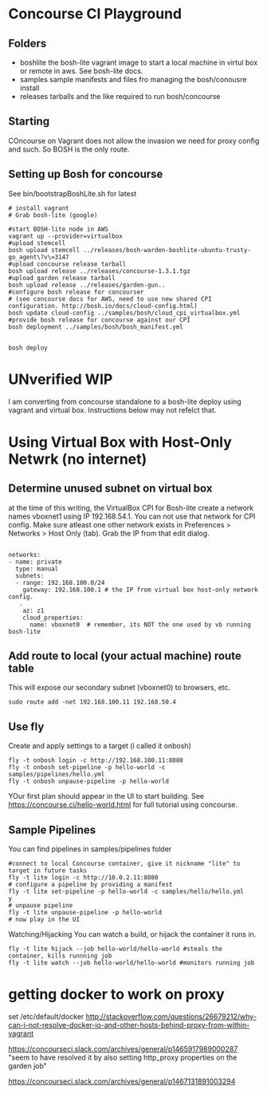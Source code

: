 # Concourse CI Playground

## Folders
- boshlite
  the bosh-lite vagrant image to start a local machine in virtul box or remote in aws. See bosh-lite docs.
- samples
  sample manifests and files fro managing the bosh/conousre install
- releases
  tarballs and the like required to run bosh/concourse

## Starting
COncourse on Vagrant does not allow the invasion we need for proxy config and such.  So BOSH is the only route.




## Setting up Bosh for concourse
See bin/bootstrapBoshLite.sh for latest
```
# install vagrant
# Grab bosh-lite (google)

#start BOSH-lite node in AWS
vagrant up --provider=virtualbox
#upload stemcell
bosh upload stemcell ../releases/bosh-warden-boshlite-ubuntu-trusty-go_agent\?v\=3147 
#upload concourse release tarball
bosh upload release ../releases/concourse-1.3.1.tgz
#upload garden release tarball
bosh upload release ../releases/garden-gun..
#configure bosh release for concourser
# (see concourse docs for AWS, need to use new shared CPI configuration. http://bosh.io/docs/cloud-config.html)
bosh update cloud-config ../samples/bosh/cloud_cpi_virtualbox.yml 
#provide bosh release for concourse against our CPI
bosh deployment ../samples/bosh/bosh_manifest.yml 


bosh deploy 
```



# UNverified WIP
I am converting from concourse standalone to a bosh-lite deploy using vagrant and virtual box. Instructions below may not refelct that.

# Using Virtual Box with Host-Only Netwrk (no internet)
## Determine unused subnet on virtual box
at the time of this writing, the VirtualBox CPI for Bosh-lite create a network names vboxnet1 using IP 192.168.54.1.    You can not use that network for CPI config.  Make sure atleast one other network exists in Preferences > Networks > Host Only (tab).   Grab the IP from that edit dialog.

```

networks:
- name: private
  type: manual
  subnets:
  - range: 192.168.100.0/24
    gateway: 192.168.100.1 # the IP from virtual box host-only network config. 
   .
    az: z1
    cloud_properties:
      name: vboxnet0  # remember, its NOT the one used by vb running bosh-lite
```


## Add route to local (your actual machine) route table
This will expose our secondary subnet (vboxnet0) to browsers, etc.
```
sudo route add -net 192.168.100.11 192.168.50.4
```


## Use fly
Create and apply settings to a target (i called it onbosh)
```
fly -t onbosh login -c http://192.168.100.11:8080
fly -t onbosh set-pipeline -p hello-world -c samples/pipelines/hello.yml 
fly -t onbosh unpause-pipeline -p hello-world
```

YOur first plan should appear in the UI to start building. See https://concourse.ci/hello-world.html for full tutorial using concourse.






## Sample Pipelines
You can find pipelines in samples/pipelines folder

```
#connect to local Concourse container, give it nickname "lite" to target in future tasks
fly -t lite login -c http://10.0.2.11:8080   
# configure a pipeline by providing a manifest
fly -t lite set-pipeline -p hello-world -c samples/hello/hello.yml 
y
# unpause pipeline
fly -t lite unpause-pipeline -p hello-world
# now play in the UI 
```


Watching/Hijacking
You can watch a build, or hijack the container it runs in.
```
fly -t lite hijack --job hello-world/hello-world #steals the container, kills runnning job
fly -t lite watch --job hello-world/hello-world #monitors running job
```



# getting docker to work on proxy
set /etc/default/docker http://stackoverflow.com/questions/26679212/why-can-i-not-resolve-docker-io-and-other-hosts-behind-proxy-from-within-vagrant


https://concourseci.slack.com/archives/general/p1465917989000287 
"seem to have resolved it by also setting http_proxy properties on the garden job"


https://concourseci.slack.com/archives/general/p1467131891003294

